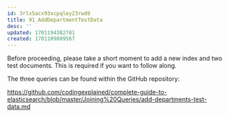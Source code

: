 ```yaml
---
id: 3rlx5acx93xcpqley23rwd9
title: 91_AddDepartmentTestData
desc: ''
updated: 1701194382781
created: 1701109809567
---
```

Before proceeding, please take a short moment to add a new index and two test documents. This is required if you want to follow along.

The three queries can be found within the GitHub repository:

https://github.com/codingexplained/complete-guide-to-elasticsearch/blob/master/Joining%20Queries/add-departments-test-data.md
